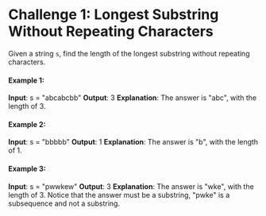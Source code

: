 # Challenge 1: Longest Substring Without Repeating Characters

Given a string `s`, find the length of the longest substring without repeating characters.

#### Example 1:

**Input**: s = "abcabcbb"
**Output**: 3
**Explanation**: The answer is "abc", with the length of 3.

#### Example 2:

**Input**: s = "bbbbb"
**Output**: 1
**Explanation**: The answer is "b", with the length of 1.

#### Example 3:

**Input**: s = "pwwkew"
**Output**: 3
**Explanation**: The answer is "wke", with the length of 3. Notice that the answer must be a substring, "pwke" is a subsequence and not a substring.
